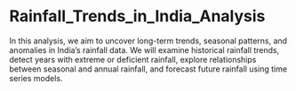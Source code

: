 # Rainfall_Trends_in_India_Analysis

In this analysis, we aim to uncover long-term trends, seasonal patterns, and anomalies in India’s rainfall data. We will examine historical rainfall trends, detect years with extreme or deficient rainfall, explore relationships between seasonal and annual rainfall, and forecast future rainfall using time series models.
